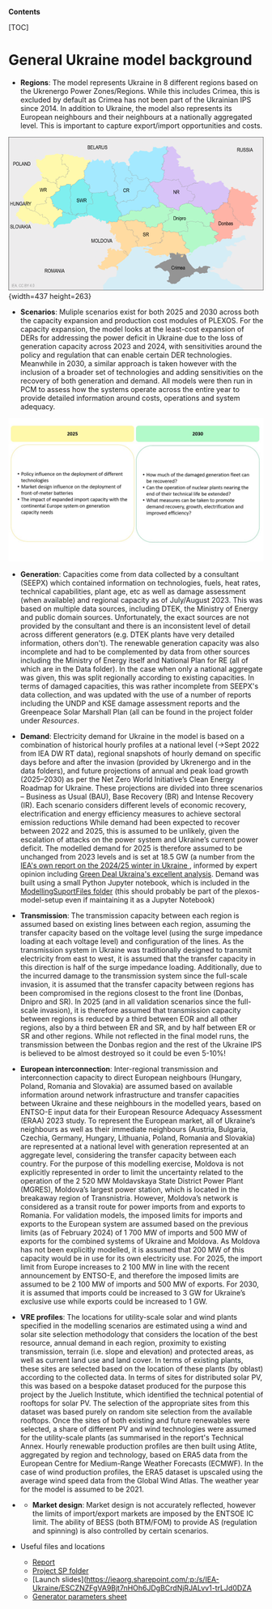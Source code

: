 **Contents**

[TOC]


# **General Ukraine model background**

- **Regions**:  The model represents Ukraine in 8 different regions based on the Ukrenergo Power Zones/Regions. While this includes Crimea, this is excluded by default as Crimea has not been part of the Ukrainian IPS since 2014. In addition to Ukraine, the model also represents its European neighbours and their neighbours at a nationally aggregated level. This is important to capture export/import opportunities and costs.

![image](uploads/4c99ea2fed4c7db20dfbdb5b8ff7895e/image.png){width=437 height=263}

- **Scenarios**: Muliple scenarios exist for both 2025 and 2030 across both the capacity expansion and production cost modules of PLEXOS. For the capacity expansion, the model looks at the least-cost expansion of DERs for addressing the power deficit in Ukraine due to the loss of generation capacity across 2023 and 2024, with sensitivities around the policy and regulation that can enable certain DER technologies. Meanwhile in 2030, a similar approach is taken however with the inclusion of a broader set of technologies and adding sensitivities on the recovery of both generation and demand. All models were then run in PCM to assess how the systems operate across the entire year to provide detailed information around costs, operations and system adequacy.

![Slide1](uploads/5beb9e3e0cc0b6d27580b888f5489cf2/Slide1.jpg)

- **Generation**: Capacities come from data collected by a consultant (SEEPX) which contained information on technologies, fuels, heat rates, technical capabilities, plant age, etc as well as damage assessment (when available) and regional capacity as of July/August 2023. This was based on multiple data sources, including DTEK, the Ministry of Energy and public domain sources. Unfortunately, the exact sources are not provided by the consultant and there is an inconsistent level of detail across different generators (e.g. DTEK plants have very detailed information, others don't). The renewable generation capacity was also incomplete and had to be complemented by data from other sources including the Ministry of Energy itself and National Plan for RE (all of which are in the Data folder). In the case when only a national aggregate was given, this was split regionally according to existing capacities. In terms of damaged capacities, this was rather incomplete from SEEPX's data collection, and was updated with the use of a number of reports including the UNDP and KSE damage assessment reports and the Greenpeace Solar Marshall Plan (all can be found in the project folder under *Resources*. 

- **Demand**: Electricity demand for Ukraine in the model is based on a combination of historical hourly profiles at a national level (->Sept 2022 from IEA DW RT data), regional snapshots of hourly demand on specific days before and after the invasion (provided by Ukrenergo and in the data folders), and future projections of annual  and peak load growth (2025–2030) as per the Net Zero World Initiative’s Clean Energy Roadmap for Ukraine. These projections are divided into three scenarios – Business as Usual (BAU), Base Recovery (BR) and Intense Recovery (IR). Each scenario considers different levels of economic recovery, electrification and energy efficiency measures to achieve sectoral emission reductions While demand had been expected to recover between 2022 and 2025, this is assumed to be unlikely, given the escalation of attacks on the power system and Ukraine’s current power deficit. The modelled demand for 2025 is therefore assumed to be unchanged from 2023 levels and is set at 18.5 GW (a number from the [IEA's own report on the 2024/25 winter in Ukraine ](https://www.iea.org/reports/ukraines-energy-security-and-the-coming-winter), informed by expert opinion including [Green Deal Ukraina's excellent analysis](https://greendealukraina.org/products/analytical-reports/six-options-to-boost-power-grid-transfers-from-continental-europe-to-ukraine-for-the-next-two-winters). Demand was built using a small Python Jupyter notebook, which is included in the [ModellingSuportFiles folder](\\vfilermc1\EMS\RED\Modelling\Ukraine\2023_UKR_ST_Security\09_ModellingSupportFiles) (this should probably be part of the plexos-model-setup even if maintaining it as a Jupyter Notebook)

- **Transmission**: The transmission capacity between each region is assumed based on existing lines between each region, assuming the transfer capacity based on the voltage level (using the surge impedance loading at each voltage level) and configuration of the lines. As the transmission system in Ukraine was traditionally designed to transmit electricity from east to west, it is assumed that the transfer capacity in this direction is half of the surge impedance loading. 
Additionally, due to the incurred damage to the transmission system since the full-scale invasion, it is assumed that the transfer capacity between regions has been compromised in the regions closest to the front line (Donbas, Dnipro and SR). In 2025 (and in all validation scenarios since the full-scale invasion), it is therefore assumed that transmission capacity between regions is reduced by a third between EOR and all other regions, also by a third between ER and SR, and by half between ER or SR and other regions. While not reflected in the final model runs, the transmission between the Donbas region and the rest of the Ukraine IPS is believed to be almost destroyed so it could be even 5-10%!

- **European interconnection**: Inter-regional transmission and interconnection capacity to direct European neighbours (Hungary, Poland, Romania and Slovakia) are assumed based on available information around network infrastructure and transfer capacities between Ukraine and these neighbours in the modelled years, based on ENTSO-E input data for their European Resource Adequacy Assessment (ERAA) 2023 study. To represent the European market, all of Ukraine’s neighbours as well as their immediate neighbours (Austria, Bulgaria, Czechia, Germany, Hungary, Lithuania, Poland, Romania and Slovakia) are represented at a national level with generation represented at an aggregate level, considering the transfer capacity between each country. For the purpose of this modelling exercise, Moldova is not explicitly represented in order to limit the uncertainty related to the operation of the 2 520 MW Moldavskaya State District Power Plant (MGRES), Moldova’s largest power station, which is located in the breakaway region of Transnistria. However, Moldova’s network is considered as a transit route for power imports from and exports to Romania. For validation models, the imposed limits for imports and exports to the European system are assumed based on the previous limits (as of February 2024) of 1 700 MW of imports and 500 MW of exports for the combined systems of Ukraine and Moldova. As Moldova has not been explicitly modelled, it is assumed that 200 MW of this capacity would be in use for its own electricity use. For 2025, the import limit from Europe increases to 2 100 MW in line with the recent announcement by ENTSO-E, and therefore the imposed limits are assumed to be 2 100 MW of imports and 500 MW of exports. For 2030, it is assumed that imports could be increased to 3 GW for Ukraine’s exclusive use while exports could be increased to 1 GW. 

- **VRE profiles**: The locations for utility-scale solar and wind plants specified in the modelling scenarios are estimated using a wind and solar site selection methodology that considers the location of the best resource, annual demand in each region, proximity to existing transmission, terrain (i.e. slope and elevation) and protected areas, as well as current land use and land cover. In terms of existing plants, these sites are selected based on the location of these plants (by oblast) according to the collected data.
In terms of sites for distributed solar PV, this was based on a bespoke dataset produced for the purpose this project by the Juelich Institute, which identified the technical potential of rooftops for solar PV. The selection of the appropriate sites from this dataset was based purely on random site selection from the available rooftops.
Once the sites of both existing and future renewables were selected, a share of different PV and wind technologies were assumed for the utility-scale plants  (as summarised in the report's Technical Annex. 
Hourly renewable production profiles are then built using Atlite, aggregated by region and technology, based on ERA5 data from the European Centre for Medium-Range Weather Forecasts (ECMWF). In the case of wind production profiles, the ERA5 dataset is upscaled using the average wind speed data from the Global Wind Atlas. The weather year for the model is assumed to be 2021.

- - **Market design**: Market design is not accurately reflected, however the limits of import/export markets are imposed by the ENTSOE IC limit. The ability of BESS (both BTM/FOM) to provide AS (regulation and spinning) is also controlled by certain scenarios.


- Useful files and locations
  - [Report](https://www.iea.org/reports/empowering-ukraine-through-a-decentralised-electricity-system)
  - [Project SP folder](https://ieaorg.sharepoint.com/:f:/r/sites/IEA-Ukraine/Shared%20Documents/General/Ukraine_DER_Roadmap?csf=1&web=1&e=gqYyHk)
  - [Launch slides](https://ieaorg.sharepoint.com/:p:/s/IEA-Ukraine/ESCZNZFgVA9Bjt7nHOh6JDgBCrdNjRJALvv1-trLJd0DZA
  - [Generator parameters
    sheet](file:///Y:\Modelling\Ukraine\2023_UKR_ST_Security\01_Data\01_Generation\20241113_generator_parameters_UKR.xlsx)
